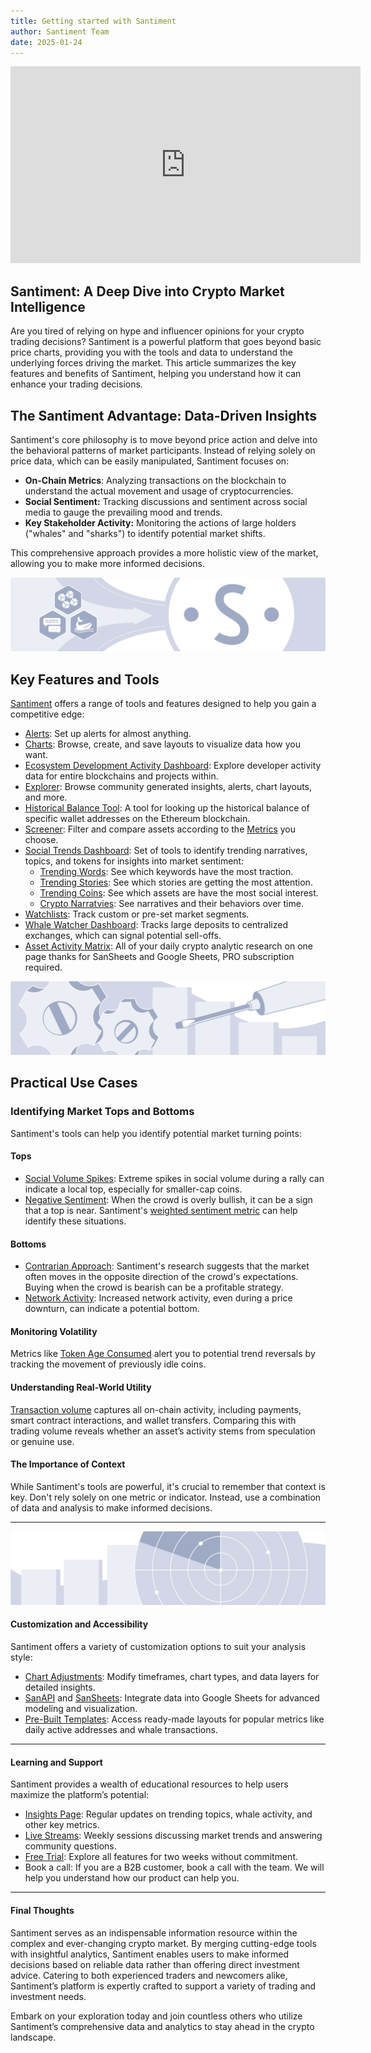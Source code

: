 ```yaml
---
title: Getting started with Santiment
author: Santiment Team
date: 2025-01-24
---
```


<iframe width="560" height="315" src="https://www.youtube.com/embed/_04p-INg_Gg?si=7qCuN1vXFP9602xK" title="YouTube video player" frameborder="0" allow="accelerometer; autoplay; clipboard-write; encrypted-media; gyroscope; picture-in-picture; web-share" referrerpolicy="strict-origin-when-cross-origin" allowfullscreen></iframe>

## Santiment: A Deep Dive into Crypto Market Intelligence

Are you tired of relying on hype and influencer opinions for your crypto
trading decisions? Santiment is a powerful platform that goes beyond basic
price charts, providing you with the tools and data to understand the
underlying forces driving the market. This article summarizes the key
features and benefits of Santiment, helping you understand how it can enhance
your trading decisions.

## The Santiment Advantage: Data-Driven Insights

Santiment's core philosophy is to move beyond price action and delve into the
behavioral patterns of market participants. Instead of relying solely on price
data, which can be easily manipulated, Santiment focuses on:

- **On-Chain Metrics**: Analyzing transactions on the blockchain to understand
  the actual movement and usage of cryptocurrencies.
- **Social Sentiment:** Tracking discussions and sentiment across social media
  to gauge the prevailing mood and trends.
- **Key Stakeholder Activity:** Monitoring the actions of large holders
  ("whales" and "sharks") to identify potential market shifts.

This comprehensive approach provides a more holistic view of the market,
allowing you to make more informed decisions.

![noborder](./hollistic_approach.png)

## Key Features and Tools

[Santiment](https://app.santiment.net/) offers a range of tools and features designed to help you gain a
competitive edge:

- [Alerts](https://app.santiment.net/alerts): Set up alerts for almost anything.
- [Charts](https://app.santiment.net/charts): Browse, create, and save layouts to visualize data how you want.
- [Ecosystem Development Activity Dashboard](https://app.santiment.net/dev-activity): Explore developer activity data for entire blockchains and projects within.
- [Explorer](https://app.santiment.net/explorer): Browse community generated insights, alerts, chart layouts, and more.
- [Historical Balance Tool](https://app.santiment.net/labs/balance?assets=): A tool for looking up the historical balance of specific wallet addresses on the Ethereum blockchain.
- [Screener](https://app.santiment.net/screener): Filter and compare assets according to the [Metrics](https://academy.santiment.net/metrics/) you choose.
- [Social Trends Dashboard](https://app.santiment.net/social-trends): Set of tools to identify trending narratives, topics, and tokens for insights into market sentiment:
    - [Trending Words](https://app.santiment.net/social-trends): See which keywords have the most traction.
    - [Trending Stories](https://app.santiment.net/social-trends/trending-stories): See which stories are getting the most attention.
    - [Trending Coins](https://app.santiment.net/social-trends/trending-coins): See which assets are have the most social interest.
    - [Crypto Narratvies](https://app.santiment.net/social-trends/crypto-narratives): See narratives and their behaviors over time.
- [Watchlists](https://app.santiment.net/watchlists): Track custom or pre-set market segments.
- [Whale Watcher Dashboard](https://queries.santiment.net/dashboard/top-cex-deposits-1001?utm_source=sanbase&utm_medium=post&utm_campaign=sanbase_eth_top_cex_deposits_b_112124/&fpr=twitter): Tracks large deposits to centralized exchanges, which can signal potential sell-offs.
- [Asset Activity Matrix](https://app.santiment.net/insights/read/the-new-activity-matrix-model-for-sanbase-pro-is-a-game-changer-for-crypto-analytics-7389): All of your daily crypto analytic research on one page thanks for SanSheets and Google Sheets, PRO subscription required.

![noborder](./scredriver.png)

## Practical Use Cases

### Identifying Market Tops and Bottoms

Santiment's tools can help you identify potential market turning points:

#### Tops

- [Social Volume Spikes](/for-traders/#spot-tops-and-exit-opportunities):
  Extreme spikes in social volume during a rally can indicate a local top,
  especially for smaller-cap coins.
- [Negative Sentiment](/metrics/sentiment-metrics/#what-is-sentiment):
  When the crowd is overly bullish, it can be a sign that a top is near.
  Santiment's [weighted sentiment
  metric](/metrics/sentiment-metrics/weighted-sentiment-metrics/#definition)
  can help identify these situations.

#### Bottoms

- [Contrarian Approach](/for-traders/#spot-bottoms-and-entry-opportunities):
  Santiment's research suggests that the market often moves in the opposite
  direction of the crowd's expectations. Buying when the crowd is bearish can
  be a profitable strategy.
- [Network Activity](/education-and-use-cases/understanding-short-term-market-trends/#network-activity):
  Increased network activity, even during a price downturn, can indicate a
  potential bottom.

#### Monitoring Volatility

Metrics like [Token Age Consumed](/education-and-use-cases/timing-market-volatility-with-token-age-consumed/)
alert you to potential trend reversals by tracking the movement of previously
idle coins.

#### Understanding Real-World Utility

[Transaction volume](/education-and-use-cases/trading-and-transaction-volume/)
captures all on-chain activity, including payments, smart contract
interactions, and wallet transfers. Comparing this with trading volume reveals
whether an asset’s activity stems from speculation or genuine use.

#### The Importance of Context

While Santiment's tools are powerful, it's crucial to remember that context is
key. Don't rely solely on one metric or indicator. Instead, use a combination
of data and analysis to make informed decisions.

---

![noborder](./context.png)

#### Customization and Accessibility

Santiment offers a variety of customization options to suit your analysis
style:

- [Chart Adjustments](/sanbase/keyboard-shortcuts/#charts):
  Modify timeframes, chart types, and data layers for detailed insights.
- [SanAPI](https://api.santiment.net/) and [SanSheets](https://sheets.santiment.net/): Integrate data into Google
  Sheets for advanced modeling and visualization.
- [Pre-Built Templates](https://app.santiment.net/explorer): Access
  ready-made layouts for popular metrics like daily active addresses and whale
  transactions.

---

#### Learning and Support

Santiment provides a wealth of educational resources to help users maximize the
platform’s potential:

- [Insights Page](https://insights.santiment.net/): Regular updates on
  trending topics, whale activity, and other key metrics.
- [Live Streams](https://www.youtube.com/@Santimentfeed): Weekly sessions
  discussing market trends and answering community questions.
- [Free Trial](https://app.santiment.net/pricing): Explore all features for
  two weeks without commitment.
- Book a call: If you are a B2B customer, book a call with the team. We
  will help you understand how our product can help you.

---

#### Final Thoughts

Santiment serves as an indispensable information resource within the complex
and ever-changing crypto market. By merging cutting-edge tools with insightful
analytics, Santiment enables users to make informed decisions based on reliable
data rather than offering direct investment advice. Catering to both
experienced traders and newcomers alike, Santiment’s platform is expertly
crafted to support a variety of trading and investment needs.

Embark on your exploration today and join countless others who utilize
Santiment’s comprehensive data and analytics to stay ahead in the crypto
landscape.
